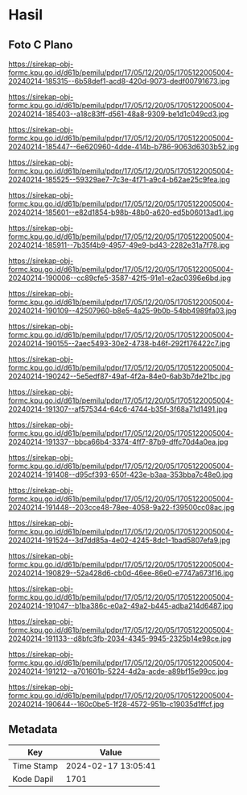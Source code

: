 # Hasil

## Foto C Plano

https://sirekap-obj-formc.kpu.go.id/d61b/pemilu/pdpr/17/05/12/20/05/1705122005004-20240214-185315--6b58def1-acd8-420d-9073-dedf00791673.jpg

https://sirekap-obj-formc.kpu.go.id/d61b/pemilu/pdpr/17/05/12/20/05/1705122005004-20240214-185403--a18c83ff-d561-48a8-9309-be1d1c049cd3.jpg

https://sirekap-obj-formc.kpu.go.id/d61b/pemilu/pdpr/17/05/12/20/05/1705122005004-20240214-185447--6e620960-4dde-414b-b786-9063d6303b52.jpg

https://sirekap-obj-formc.kpu.go.id/d61b/pemilu/pdpr/17/05/12/20/05/1705122005004-20240214-185525--59329ae7-7c3e-4f71-a9c4-b62ae25c9fea.jpg

https://sirekap-obj-formc.kpu.go.id/d61b/pemilu/pdpr/17/05/12/20/05/1705122005004-20240214-185601--e82d1854-b98b-48b0-a620-ed5b06013ad1.jpg

https://sirekap-obj-formc.kpu.go.id/d61b/pemilu/pdpr/17/05/12/20/05/1705122005004-20240214-185911--7b35f4b9-4957-49e9-bd43-2282e31a7f78.jpg

https://sirekap-obj-formc.kpu.go.id/d61b/pemilu/pdpr/17/05/12/20/05/1705122005004-20240214-190006--cc89cfe5-3587-42f5-91e1-e2ac0396e6bd.jpg

https://sirekap-obj-formc.kpu.go.id/d61b/pemilu/pdpr/17/05/12/20/05/1705122005004-20240214-190109--42507960-b8e5-4a25-9b0b-54bb4989fa03.jpg

https://sirekap-obj-formc.kpu.go.id/d61b/pemilu/pdpr/17/05/12/20/05/1705122005004-20240214-190155--2aec5493-30e2-4738-b46f-292f176422c7.jpg

https://sirekap-obj-formc.kpu.go.id/d61b/pemilu/pdpr/17/05/12/20/05/1705122005004-20240214-190242--5e5edf87-49af-4f2a-84e0-6ab3b7de21bc.jpg

https://sirekap-obj-formc.kpu.go.id/d61b/pemilu/pdpr/17/05/12/20/05/1705122005004-20240214-191307--af575344-64c6-4744-b35f-3f68a71d1491.jpg

https://sirekap-obj-formc.kpu.go.id/d61b/pemilu/pdpr/17/05/12/20/05/1705122005004-20240214-191337--bbca66b4-3374-4ff7-87b9-dffc70d4a0ea.jpg

https://sirekap-obj-formc.kpu.go.id/d61b/pemilu/pdpr/17/05/12/20/05/1705122005004-20240214-191408--d95cf393-650f-423e-b3aa-353bba7c48e0.jpg

https://sirekap-obj-formc.kpu.go.id/d61b/pemilu/pdpr/17/05/12/20/05/1705122005004-20240214-191448--203cce48-78ee-4058-9a22-f39500cc08ac.jpg

https://sirekap-obj-formc.kpu.go.id/d61b/pemilu/pdpr/17/05/12/20/05/1705122005004-20240214-191524--3d7dd85a-4e02-4245-8dc1-1bad5807efa9.jpg

https://sirekap-obj-formc.kpu.go.id/d61b/pemilu/pdpr/17/05/12/20/05/1705122005004-20240214-190829--52a428d6-cb0d-46ee-86e0-e7747a673f16.jpg

https://sirekap-obj-formc.kpu.go.id/d61b/pemilu/pdpr/17/05/12/20/05/1705122005004-20240214-191047--b1ba386c-e0a2-49a2-b445-adba214d6487.jpg

https://sirekap-obj-formc.kpu.go.id/d61b/pemilu/pdpr/17/05/12/20/05/1705122005004-20240214-191133--d8bfc3fb-2034-4345-9945-2325b14e98ce.jpg

https://sirekap-obj-formc.kpu.go.id/d61b/pemilu/pdpr/17/05/12/20/05/1705122005004-20240214-191212--a701601b-5224-4d2a-acde-a89bf15e99cc.jpg

https://sirekap-obj-formc.kpu.go.id/d61b/pemilu/pdpr/17/05/12/20/05/1705122005004-20240214-190644--160c0be5-1f28-4572-951b-c19035d1ffcf.jpg


## Metadata

| Key        | Value               |
| ---------- | ------------------- |
| Time Stamp | 2024-02-17 13:05:41 |
| Kode Dapil | 1701                |



